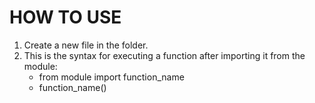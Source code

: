 # HOW TO USE
1. Create a new file in the folder.
2. This is the syntax for executing a function after importing it from the module:
   * from module import function_name
   * function_name()
